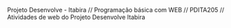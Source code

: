 Projeto Desenvolve - Itabira //
Programação básica com WEB //
PDITA205 //
Atividades de web do Projeto Desenvolve Itabira
